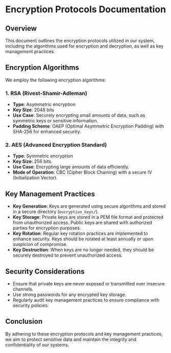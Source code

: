 # Encryption Protocols Documentation

## Overview
This document outlines the encryption protocols utilized in our system, including the algorithms used for encryption and decryption, as well as key management practices.

## Encryption Algorithms
We employ the following encryption algorithms:

### 1. RSA (Rivest-Shamir-Adleman)
- **Type**: Asymmetric encryption
- **Key Size**: 2048 bits
- **Use Case**: Securely encrypting small amounts of data, such as symmetric keys or sensitive information.
- **Padding Scheme**: OAEP (Optimal Asymmetric Encryption Padding) with SHA-256 for enhanced security.

### 2. AES (Advanced Encryption Standard)
- **Type**: Symmetric encryption
- **Key Size**: 256 bits
- **Use Case**: Encrypting large amounts of data efficiently.
- **Mode of Operation**: CBC (Cipher Block Chaining) with a secure IV (Initialization Vector).

## Key Management Practices
- **Key Generation**: Keys are generated using secure algorithms and stored in a secure directory (`encryption_keys/`).
- **Key Storage**: Private keys are stored in a PEM file format and protected from unauthorized access. Public keys are shared with authorized parties for encryption purposes.
- **Key Rotation**: Regular key rotation practices are implemented to enhance security. Keys should be rotated at least annually or upon suspicion of compromise.
- **Key Destruction**: When keys are no longer needed, they should be securely destroyed to prevent unauthorized access.

## Security Considerations
- Ensure that private keys are never exposed or transmitted over insecure channels.
- Use strong passwords for any encrypted key storage.
- Regularly audit key management practices to ensure compliance with security policies.

## Conclusion
By adhering to these encryption protocols and key management practices, we aim to protect sensitive data and maintain the integrity and confidentiality of our systems.
